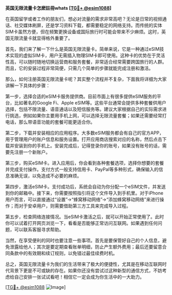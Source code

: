 **英国无限流量卡怎麽註冊whats [[TG💪+ @esim1088](https://t.me/s/esim1088)]**

在英国留学或者工作的朋友们，想必对流量的需求非常高吧？无论是日常的视频通话、社交媒体刷屏，还是学习资料下载，都需要稳定的网络支持。而传统的实体SIM卡虽然方便，但在频繁更换设备或国际旅行时可能会带来不少麻烦。这时，英国无限流量卡就显得格外重要了。

首先，我们来了解一下什么是英国无限流量卡。简单来说，它是一种通过eSIM技术实现的虚拟SIM卡，用户无需插入物理SIM卡即可使用。这种卡的优势在于灵活性高，可以随时随地切换运营商和服务套餐，非常适合经常需要跨国旅行的人群。而且，它的安装过程非常简便，只需几个简单的步骤就能完成注册和激活。

那么，如何注册英国无限流量卡呢？其实整个流程并不复杂，下面我将详细为大家讲解一下具体的步骤：

第一步，选择合适的eSIM卡服务提供商。目前市面上有很多提供eSIM服务的平台，比如著名的Google Fi、Apple eSIM等。这些平台通常会提供多种套餐供用户选择，包括不限流量、语音通话以及短信服务等。建议大家根据自己的实际需求进行挑选，例如如果你主要用手机上网，可以选择无限流量套餐；如果还需要经常打电话，那么带语音功能的套餐可能更适合你。

第二步，下载并安装相应的应用程序。大多数eSIM服务都会有自己的官方APP，用于管理用户的账户信息和服务设置。打开应用商店搜索对应的名称，然后点击下载并安装到你的手机上。安装完成后，记得登录你的账号，如果没有账号的话，需要先注册一个新账户。

第三步，购买eSIM卡。进入应用后，你会看到各种套餐选项，选择你想要的套餐并完成支付操作。支付方式一般支持信用卡、PayPal等多种形式，确保输入的信息准确无误，以免造成不必要的麻烦。

第四步，激活eSIM卡。支付成功后，系统会自动为你分配一个eSIM文件，并发送到你的邮箱中。接下来，你需要按照指引将这个文件导入到手机里。对于iPhone用户而言，可以直接通过“设置”->“蜂窝移动网络”->“添加蜂窝移动网络”来进行操作；而对于安卓用户，则需要借助第三方工具来完成导入过程。

第五步，检查网络连接情况。当eSIM卡激活之后，就可以开始正常使用了。此时你可以试着打开网页浏览一下，看看是否能够正常访问互联网。如果遇到任何问题，可以联系客服寻求帮助。

当然，在享受便利的同时也要注意一些事项。首先是要保管好自己的个人信息，避免泄露给他人；其次是要定期查看账单明细，防止产生额外费用；最后还要留意合同条款中的有效期和续订规则，以免错过最佳续费时机。

总之，英国无限流量卡为我们的生活带来了极大的便捷性，尤其是在移动互联网时代背景下更是不可或缺的存在。如果你还没有尝试过这种新型的通信方式，不妨考虑给自己安排一张试试看吧！相信它一定会成为你生活中的一大助力。

[[TG💪+ @esim1088](https://t.me/s/esim1088) ![Image](https://i.postimg.cc/4NQfJmqS/Snipaste-2025-05-13-00-14-12.png)]